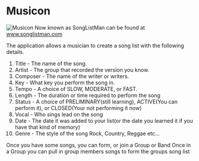 # Musicon
![Musicon](./SongListManMainScreenShotScreenShot.png)
Now known as SongListMan can be found at www.songlistman.com

The application allows a musician to create a song list with the following details.
  1. Title - The name of the song.
  2. Artist - The group that recorded the version you know.
  3. Composer  - The name of the writer or writers.
  4. Key - What key you perform the song in.
  5. Tempo - A choice of SLOW, MODERATE, or FAST.
  6. Length  - The duration or time required to perform the song
  7. Status  - A choice of PRELIMINARY(still learning), ACTIVE(You can perform it), or CLOSED(Your not performing it now)
  8. Vocal - Who sings lead on the song
  9. Date  - The date it was added to your list(or the date you learned it if you have that kind of memory)
  10. Genre  - The style of the song Rock, Country, Reggae etc...

Once you have some songs, you can form, or join a Group or Band
Once in a Group you can pull in group members songs to form the groups song list
